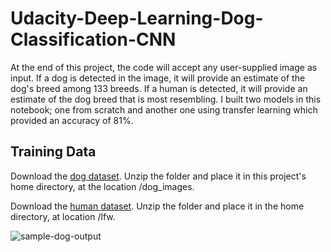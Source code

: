 # Udacity-Deep-Learning-Dog-Classification-CNN
At the end of this project, the code will accept any user-supplied image as input. If a dog is detected in the image, it will provide an estimate of the dog's breed among 133 breeds. If a human is detected, it will provide an estimate of the dog breed that is most resembling.
I built two models in this notebook; one from scratch and another one using transfer learning which provided an accuracy of 81%.

## Training Data

Download the [dog dataset](https://s3-us-west-1.amazonaws.com/udacity-aind/dog-project/dogImages.zip). Unzip the folder and place it in this project's home directory, at the location /dog_images.

Download the [human dataset](https://s3-us-west-1.amazonaws.com/udacity-aind/dog-project/lfw.zip). Unzip the folder and place it in the home directory, at location /lfw.


![sample-dog-output](https://user-images.githubusercontent.com/77448625/145007408-ec81614f-04c9-434d-8232-06bb033a7c04.png)


